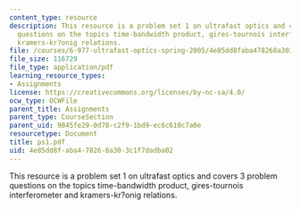 ```yaml
---
content_type: resource
description: This resource is a problem set 1 on ultrafast optics and covers 3 problem
  questions on the topics time-bandwidth product, gires-tournois interferometer and
  kramers-kr?onig relations.
file: /courses/6-977-ultrafast-optics-spring-2005/4e85dd8faba478268a303c1f7dadba02_ps1.pdf
file_size: 116729
file_type: application/pdf
learning_resource_types:
- Assignments
license: https://creativecommons.org/licenses/by-nc-sa/4.0/
ocw_type: OCWFile
parent_title: Assignments
parent_type: CourseSection
parent_uid: 9845fe29-0d78-c2f9-1bd9-ec6c610c7a0e
resourcetype: Document
title: ps1.pdf
uid: 4e85dd8f-aba4-7826-8a30-3c1f7dadba02
---
```

This resource is a problem set 1 on ultrafast optics and covers 3 problem questions on the topics time-bandwidth product, gires-tournois interferometer and kramers-kr?onig relations.